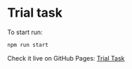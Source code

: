 # Trial task

To start run:

```js
npm run start
```

Check it live on GitHub Pages: [Trial Task](https://dahkin.github.io/trial-task/)
